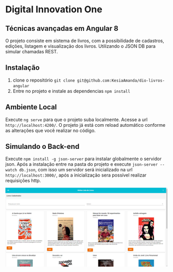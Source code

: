 # Digital Innovation One
## Técnicas avançadas em Angular 8

O projeto consiste em sistema de livros, com a possibilidade de cadastros, edições, listagem e visualização dos livros. Utilizando o JSON DB para simular chamadas REST.

## Instalação

1. clone o repositório `git clone git@github.com:KesiaAmanda/dio-livros-angular`
2. Entre no projeto e instale as dependencias `npm install`


## Ambiente Local

Execute `ng serve` para que o projeto suba localmente. Acesse a url `http://localhost:4200/`. O projeto já está com reload automático conforme as alterações que você realizar no código.

## Simulando o Back-end

Execute `npm install -g json-server` para instalar globalmente o servidor json. Após a instalação entre na pasta do projeto e execute `json-server --watch db.json`, com isso um servidor será inicializado na url `http://localhost:3000/`, após a inicialização sera possível realizar requisições http.

![listagem](https://github.com/KesiaAmanda/dio-livros-angular/blob/main/img/listagem.PNG?raw=true)
